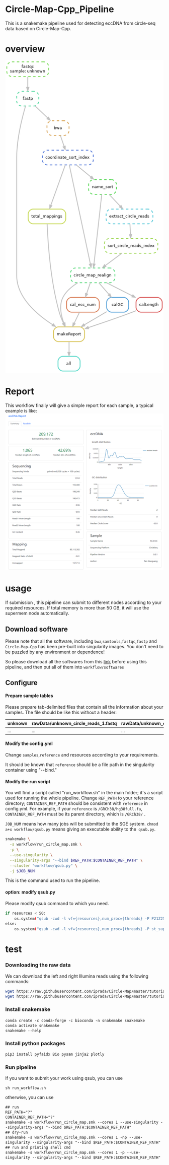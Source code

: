 # Circle-Map-Cpp_Pipeline
This is a snakemake pipeline used for detecting eccDNA from circle-seq data based on Circle-Map-Cpp.
# overview
![workflow](https://github.com/panxiaoguang/Circle-Map-Cpp_Pipeline/blob/main/myWorkFlow.png)
# Report
This workflow finally will give a simple report for each sample, a typical example is like:
![report](https://github.com/panxiaoguang/Circle-Map-Cpp_Pipeline/blob/main/exampleReport.png)
# usage
If submission , this pipeline can submit to different nodes according to your required resources. If total memory is more than 50 GB, it will use the supermem node automatically.

## Download software
Please note that all the software, including `bwa`,`samtools`,`fastqc`,`fastp` and `Circle-Map-Cpp` has been pre-built into singularity images. You don't need to be puzzled by any environment or dependence!

So please download all the softwares from this [link](https://bgitech-my.sharepoint.com/:f:/g/personal/panxiaoguang_genomics_cn/EgR6UVyGBPpBqZ4Rw8pkeYkBMno6UiRg1UTmSxDc4om6jg?e=mAbytU) before using this pipeline, and then 
put all of them into `workflow/softwares`

## Configure 

#### Prepare sample tables 

Please prepare tab-delimited files that contain all the information about your samples. The file should be like this without a header:

|  unknown |  rawData/unknown_circle_reads_1.fastq |  rawData/unknown_circle_reads_2.fastq |
| ------------ | ------------ | ------------ |
|  ... | ...  |  ... |

#### Modify the config.yml

Change `samples`,`reference` and resources according to your requirements.

It should be known that `reference` should be a file path in the singularity container using "--bind."

#### Modify the run script

You will find a script called "run_workflow.sh" in the main folder; it's a script used for running the whole pipeline. Change `REF_PATH` to your reference directory; `CONTAINER_REF_PATH` should be consistent with
`reference` in config.yml. For example, if your `reference` is `/GRCh38/hg38full.fa`, `CONTAINER_REF_PATH` must be its parent directory, which is `/GRCh38/` .

`JOB_NUM` means how many jobs will be submitted to the SGE system.
`chmod a+x workflow/qsub.py` means giving an executable ability to the` qsub.py`.

```bash
snakemake \
  -s workflow/run_circle_map.smk \
  -p \
  --use-singularity \
  --singularity-args "--bind $REF_PATH:$CONTAINER_REF_PATH" \
  --cluster "workflow/qsub.py" \
  -j $JOB_NUM
  ```
  
This is the command used to run the pipeline.

#### option: modify qsub.py

Please modify qsub command to which you need.

```bash
if resources < 50:
    os.system("qsub -cwd -l vf={resources},num_proc={threads} -P P21Z25400N0107 -q st.q {script}".format(resources = resources, threads=threads, script=jobscript))
else:
    os.system("qsub -cwd -l vf={resources},num_proc={threads} -P st_supermem -q st_supermem.q {script}".format(resources = resources, threads=threads, script=jobscript))
```

# test

### Downloading the raw data

We can download the left and right Illumina reads using the following commands:

```bash
wget https://raw.githubusercontent.com/iprada/Circle-Map/master/tutorial/unknown_circle_reads_1.fastq
wget https://raw.githubusercontent.com/iprada/Circle-Map/master/tutorial/unknown_circle_reads_2.fastq
```
### Install snakemake

```
conda create -c conda-forge -c bioconda -n snakemake snakemake
conda activate snakemake
snakemake --help
```
### Install python packages

```bash
pip3 install pyfaidx Bio pysam jinja2 plotly
```

### Run pipeline

If you want to submit your work using qsub, you can use 

```
sh run_workflow.sh
```
otherwise, you can use

```
## run
REF_PATH="?"
CONTAINER_REF_PATH="?"
snakemake -s workflow/run_circle_map.smk --cores 1 --use-singularity --singularity-args "--bind $REF_PATH:$CONTAINER_REF_PATH"
## dry-run
snakemake -s workflow/run_circle_map.smk --cores 1 -np --use-singularity --singularity-args "--bind $REF_PATH:$CONTAINER_REF_PATH"
## run and printing shell cmd
snakemake -s workflow/run_circle_map.smk --cores 1 -p --use-singularity --singularity-args "--bind $REF_PATH:$CONTAINER_REF_PATH"
```
